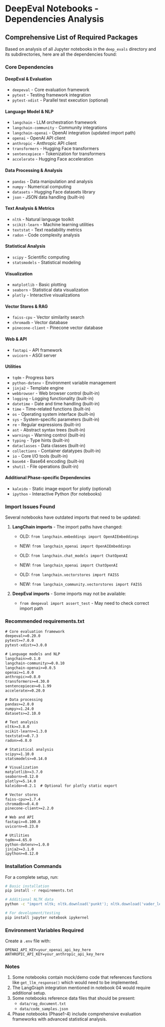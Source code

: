 # DeepEval Notebooks - Dependencies Analysis

## Comprehensive List of Required Packages

Based on analysis of all Jupyter notebooks in the `deep_evals` directory and its subdirectories, here are all the dependencies found:

### Core Dependencies

#### DeepEval & Evaluation
- `deepeval` - Core evaluation framework
- `pytest` - Testing framework integration
- `pytest-xdist` - Parallel test execution (optional)

#### Language Model & NLP
- `langchain` - LLM orchestration framework
- `langchain-community` - Community integrations
- `langchain-openai` - OpenAI integration (updated import path)
- `openai` - OpenAI API client
- `anthropic` - Anthropic API client
- `transformers` - Hugging Face transformers
- `sentencepiece` - Tokenization for transformers
- `accelerate` - Hugging Face acceleration

#### Data Processing & Analysis
- `pandas` - Data manipulation and analysis
- `numpy` - Numerical computing
- `datasets` - Hugging Face datasets library
- `json` - JSON data handling (built-in)

#### Text Analysis & Metrics
- `nltk` - Natural language toolkit
- `scikit-learn` - Machine learning utilities
- `textstat` - Text readability metrics
- `radon` - Code complexity analysis

#### Statistical Analysis
- `scipy` - Scientific computing
- `statsmodels` - Statistical modeling

#### Visualization
- `matplotlib` - Basic plotting
- `seaborn` - Statistical data visualization
- `plotly` - Interactive visualizations

#### Vector Stores & RAG
- `faiss-cpu` - Vector similarity search
- `chromadb` - Vector database
- `pinecone-client` - Pinecone vector database

#### Web & API
- `fastapi` - API framework
- `uvicorn` - ASGI server

#### Utilities
- `tqdm` - Progress bars
- `python-dotenv` - Environment variable management
- `jinja2` - Template engine
- `webbrowser` - Web browser control (built-in)
- `logging` - Logging functionality (built-in)
- `datetime` - Date and time handling (built-in)
- `time` - Time-related functions (built-in)
- `os` - Operating system interface (built-in)
- `sys` - System-specific parameters (built-in)
- `re` - Regular expressions (built-in)
- `ast` - Abstract syntax trees (built-in)
- `warnings` - Warning control (built-in)
- `typing` - Type hints (built-in)
- `dataclasses` - Data classes (built-in)
- `collections` - Container datatypes (built-in)
- `io` - Core I/O tools (built-in)
- `base64` - Base64 encoding (built-in)
- `shutil` - File operations (built-in)

#### Additional Phase-specific Dependencies
- `kaleido` - Static image export for plotly (optional)
- `ipython` - Interactive Python (for notebooks)

### Import Issues Found

Several notebooks have outdated imports that need to be updated:

1. **LangChain imports** - The import paths have changed:
   - OLD: `from langchain.embeddings import OpenAIEmbeddings`
   - NEW: `from langchain_openai import OpenAIEmbeddings`
   
   - OLD: `from langchain.chat_models import ChatOpenAI`
   - NEW: `from langchain_openai import ChatOpenAI`
   
   - OLD: `from langchain.vectorstores import FAISS`
   - NEW: `from langchain_community.vectorstores import FAISS`

2. **DeepEval imports** - Some imports may not be available:
   - `from deepeval import assert_test` - May need to check correct import path

### Recommended requirements.txt

```txt
# Core evaluation framework
deepeval>=0.20.0
pytest>=7.0.0
pytest-xdist>=3.0.0

# Language models and NLP
langchain>=0.1.0
langchain-community>=0.0.10
langchain-openai>=0.0.5
openai>=1.0.0
anthropic>=0.8.0
transformers>=4.30.0
sentencepiece>=0.1.99
accelerate>=0.20.0

# Data processing
pandas>=2.0.0
numpy>=1.24.0
datasets>=2.10.0

# Text analysis
nltk>=3.8.0
scikit-learn>=1.3.0
textstat>=0.7.3
radon>=6.0.0

# Statistical analysis
scipy>=1.10.0
statsmodels>=0.14.0

# Visualization
matplotlib>=3.7.0
seaborn>=0.12.0
plotly>=5.14.0
kaleido>=0.2.1  # Optional for plotly static export

# Vector stores
faiss-cpu>=1.7.4
chromadb>=0.4.0
pinecone-client>=2.2.0

# Web and API
fastapi>=0.100.0
uvicorn>=0.23.0

# Utilities
tqdm>=4.65.0
python-dotenv>=1.0.0
jinja2>=3.1.0
ipython>=8.12.0
```

### Installation Commands

For a complete setup, run:

```bash
# Basic installation
pip install -r requirements.txt

# Additional NLTK data
python -c "import nltk; nltk.download('punkt'); nltk.download('vader_lexicon')"

# For development/testing
pip install jupyter notebook ipykernel
```

### Environment Variables Required

Create a `.env` file with:

```env
OPENAI_API_KEY=your_openai_api_key_here
ANTHROPIC_API_KEY=your_anthropic_api_key_here
```

### Notes

1. Some notebooks contain mock/demo code that references functions like `get_llm_response()` which would need to be implemented.
2. The LangGraph integration mentioned in notebook 04 would require additional setup.
3. Some notebooks reference data files that should be present:
   - `data/rag_document.txt`
   - `data/code_samples.json`
4. Phase notebooks (Phase1-4) include comprehensive evaluation frameworks with advanced statistical analysis.
